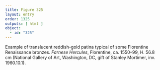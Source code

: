 ```yaml
---
title: Figure 325
layout: entry
order: 1325
outputs: [ html ]
object:
  - id: "325"
---
```


Example of translucent reddish-gold patina typical of some Florentine Renaissance bronzes. *Farnese Hercules*, Florentine, ca. 1550–99, H. 56.8 cm (National Gallery of Art, Washington, DC, gift of Stanley Mortimer, inv. 1960.10.1).
